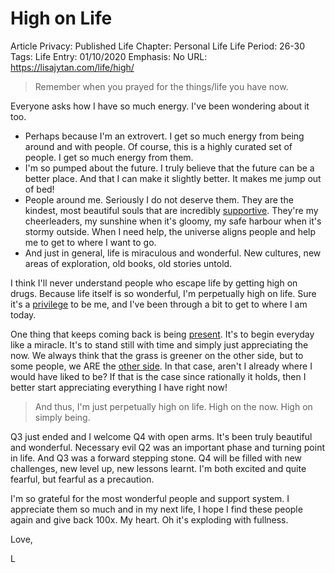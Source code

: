 # High on Life

Article Privacy: Published
Life Chapter: Personal Life
Life Period: 26-30
Tags: Life
Entry: 01/10/2020
Emphasis: No
URL: https://lisajytan.com/life/high/

> Remember when you prayed for the things/life you have now.
> 

Everyone asks how I have so much energy. I've been wondering about it too. 

- Perhaps because I'm an extrovert. I get so much energy from being around and with people. Of course, this is a highly curated set of people. I get so much energy from them.
- I'm so pumped about the future. I truly believe that the future can be a better place. And that I can make it slightly better. It makes me jump out of bed!
- People around me. Seriously I do not deserve them. They are the kindest, most beautiful souls that are incredibly [supportive](https://lisajytan.com/life/support/). They're my cheerleaders, my sunshine when it's gloomy, my safe harbour when it's stormy outside. When I need help, the universe aligns people and help me to get to where I want to go.
- And just in general, life is miraculous and wonderful. New cultures, new areas of exploration, old books, old stories untold.

I think I'll never understand people who escape life by getting high on drugs. Because life itself is so wonderful, I'm perpetually high on life. Sure it's a [privilege](https://lisajytan.com/lessons/unearned-privilege/) to be me, and I've been through a bit to get to where I am today. 

One thing that keeps coming back is being [present](https://lisajytan.com/life/present/). It's to begin everyday like a miracle. It's to stand still with time and simply just appreciating the now. We always think that the grass is greener on the other side, but to some people, we ARE the [other side](https://lisajytan.com/lessons/stars-and-planet/). In that case, aren't I already where I would have liked to be? If that is the case since rationally it holds, then I better start appreciating everything I have right now! 

> And thus, I'm just perpetually high on life. High on the now. High on simply being.
> 

Q3 just ended and I welcome Q4 with open arms. It's been truly beautiful and wonderful. Necessary evil Q2 was an important phase and turning point in life. And Q3 was a forward stepping stone. Q4 will be filled with new challenges, new level up, new lessons learnt. I'm both excited and quite fearful, but fearful as a precaution. 

I'm so grateful for the most wonderful people and support system. I appreciate them so much and in my next life, I hope I find these people again and give back 100x. My heart. Oh it's exploding with fullness.

Love,

L